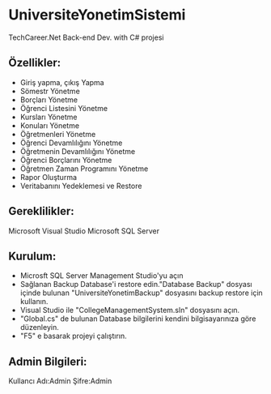 # UniversiteYonetimSistemi
TechCareer.Net Back-end Dev. with C# projesi

## Özellikler:

* Giriş yapma, çıkış Yapma
* Sömestr Yönetme
* Borçları Yönetme
* Öğrenci Listesini Yönetme
* Kursları Yönetme
* Konuları Yönetme
* Öğretmenleri Yönetme
* Öğrenci Devamlılığını Yönetme
* Öğretmenin Devamlılığını Yönetme
* Öğrenci Borçlarını Yönetme
* Öğretmen Zaman Programını Yönetme
* Rapor Oluşturma
* Veritabanını Yedeklemesi ve Restore


## Gereklilikler:

Microsoft Visual Studio
Microsoft SQL Server

## Kurulum:

* Microsft SQL Server Management Studio'yu açın
* Sağlanan Backup Database'i restore edin."Database Backup" dosyası içinde bulunan "UniversiteYonetimBackup" dosyasını backup restore için kullanın.
* Visual Studio ile "CollegeManagementSystem.sln" dosyasını açın.
* "Global.cs" de bulunan Database bilgilerini kendini bilgisayarınıza göre düzenleyin.
* "F5" e basarak projeyi çalıştırın.

## Admin Bilgileri:

Kullancı Adı:Admin
Şifre:Admin
